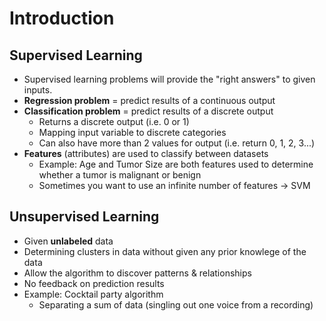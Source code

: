 # Introduction

## Supervised Learning
- Supervised learning problems will provide the "right answers" to given inputs.
- **Regression problem** = predict results of a continuous output
- **Classification problem** = predict results of a discrete output
  - Returns a discrete output (i.e. 0 or 1)
  - Mapping input variable to discrete categories
  - Can also have more than 2 values for output (i.e. return 0, 1, 2, 3...)
- **Features** (attributes) are used to classify between datasets
  - Example: Age and Tumor Size are both features used to determine whether a tumor is malignant or benign
  - Sometimes you want to use an infinite number of features -> SVM

## Unsupervised Learning
- Given **unlabeled** data
- Determining clusters in data without given any prior knowlege of the data
- Allow the algorithm to discover patterns & relationships
- No feedback on prediction results
- Example: Cocktail party algorithm
  - Separating a sum of data (singling out one voice from a recording)
